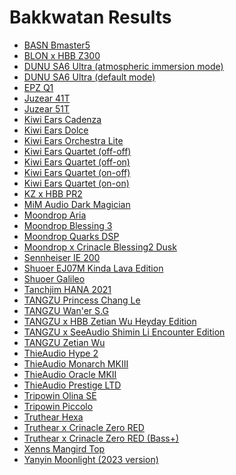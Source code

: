 # Bakkwatan Results

- [BASN Bmaster5](./in-ear/BASN%20Bmaster5)
- [BLON x HBB Z300](./in-ear/BLON%20x%20HBB%20Z300)
- [DUNU SA6 Ultra (atmospheric immersion mode)](./in-ear/DUNU%20SA6%20Ultra%20(atmospheric%20immersion%20mode))
- [DUNU SA6 Ultra (default mode)](./in-ear/DUNU%20SA6%20Ultra%20(default%20mode))
- [EPZ Q1](./in-ear/EPZ%20Q1)
- [Juzear 41T](./in-ear/Juzear%2041T)
- [Juzear 51T](./in-ear/Juzear%2051T)
- [Kiwi Ears Cadenza](./in-ear/Kiwi%20Ears%20Cadenza)
- [Kiwi Ears Dolce](./in-ear/Kiwi%20Ears%20Dolce)
- [Kiwi Ears Orchestra Lite](./in-ear/Kiwi%20Ears%20Orchestra%20Lite)
- [Kiwi Ears Quartet (off-off)](./in-ear/Kiwi%20Ears%20Quartet%20(off-off))
- [Kiwi Ears Quartet (off-on)](./in-ear/Kiwi%20Ears%20Quartet%20(off-on))
- [Kiwi Ears Quartet (on-off)](./in-ear/Kiwi%20Ears%20Quartet%20(on-off))
- [Kiwi Ears Quartet (on-on)](./in-ear/Kiwi%20Ears%20Quartet%20(on-on))
- [KZ x HBB PR2](./in-ear/KZ%20x%20HBB%20PR2)
- [MiM Audio Dark Magician](./in-ear/MiM%20Audio%20Dark%20Magician)
- [Moondrop Aria](./in-ear/Moondrop%20Aria)
- [Moondrop Blessing 3](./in-ear/Moondrop%20Blessing%203)
- [Moondrop Quarks DSP](./in-ear/Moondrop%20Quarks%20DSP)
- [Moondrop x Crinacle Blessing2 Dusk](./in-ear/Moondrop%20x%20Crinacle%20Blessing2%20Dusk)
- [Sennheiser IE 200](./in-ear/Sennheiser%20IE%20200)
- [Shuoer EJ07M Kinda Lava Edition](./in-ear/Shuoer%20EJ07M%20Kinda%20Lava%20Edition)
- [Shuoer Galileo](./in-ear/Shuoer%20Galileo)
- [Tanchjim HANA 2021](./in-ear/Tanchjim%20HANA%202021)
- [TANGZU Princess Chang Le](./in-ear/TANGZU%20Princess%20Chang%20Le)
- [TANGZU Wan'er S.G](./in-ear/TANGZU%20Wan'er%20S.G)
- [TANGZU x HBB Zetian Wu Heyday Edition](./in-ear/TANGZU%20x%20HBB%20Zetian%20Wu%20Heyday%20Edition)
- [TANGZU x SeeAudio Shimin Li Encounter Edition](./in-ear/TANGZU%20x%20SeeAudio%20Shimin%20Li%20Encounter%20Edition)
- [TANGZU Zetian Wu](./in-ear/TANGZU%20Zetian%20Wu)
- [ThieAudio Hype 2](./in-ear/ThieAudio%20Hype%202)
- [ThieAudio Monarch MKIII](./in-ear/ThieAudio%20Monarch%20MKIII)
- [ThieAudio Oracle MKII](./in-ear/ThieAudio%20Oracle%20MKII)
- [ThieAudio Prestige LTD](./in-ear/ThieAudio%20Prestige%20LTD)
- [Tripowin Olina SE](./in-ear/Tripowin%20Olina%20SE)
- [Tripowin Piccolo](./in-ear/Tripowin%20Piccolo)
- [Truthear Hexa](./in-ear/Truthear%20Hexa)
- [Truthear x Crinacle Zero RED](./in-ear/Truthear%20x%20Crinacle%20Zero%20RED)
- [Truthear x Crinacle Zero RED (Bass+)](./in-ear/Truthear%20x%20Crinacle%20Zero%20RED%20(Bass+))
- [Xenns Mangird Top](./in-ear/Xenns%20Mangird%20Top)
- [Yanyin Moonlight (2023 version)](./in-ear/Yanyin%20Moonlight%20(2023%20version))
